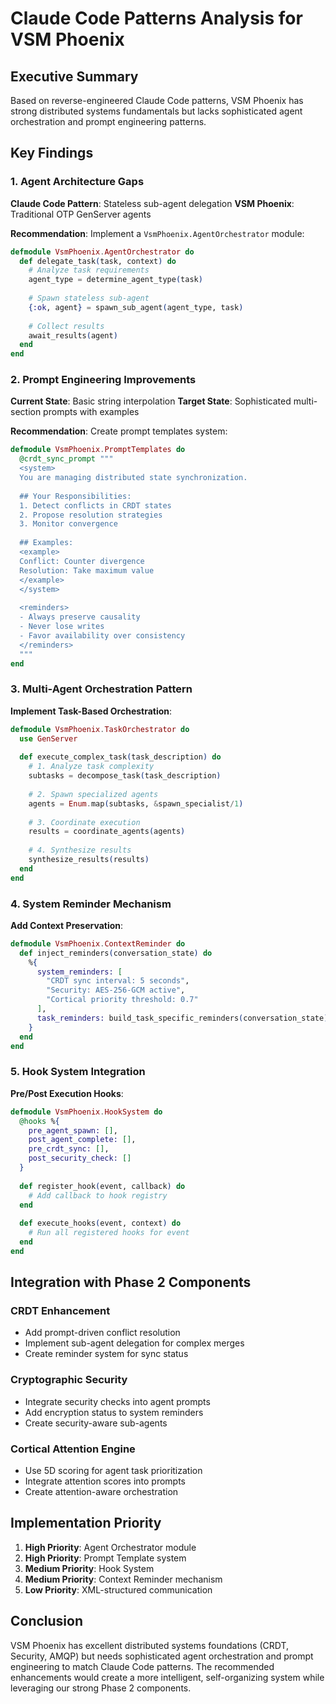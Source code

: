 # Claude Code Patterns Analysis for VSM Phoenix

## Executive Summary

Based on reverse-engineered Claude Code patterns, VSM Phoenix has strong distributed systems fundamentals but lacks sophisticated agent orchestration and prompt engineering patterns.

## Key Findings

### 1. Agent Architecture Gaps

**Claude Code Pattern**: Stateless sub-agent delegation
**VSM Phoenix**: Traditional OTP GenServer agents

**Recommendation**: Implement a `VsmPhoenix.AgentOrchestrator` module:
```elixir
defmodule VsmPhoenix.AgentOrchestrator do
  def delegate_task(task, context) do
    # Analyze task requirements
    agent_type = determine_agent_type(task)
    
    # Spawn stateless sub-agent
    {:ok, agent} = spawn_sub_agent(agent_type, task)
    
    # Collect results
    await_results(agent)
  end
end
```

### 2. Prompt Engineering Improvements

**Current State**: Basic string interpolation
**Target State**: Sophisticated multi-section prompts with examples

**Recommendation**: Create prompt templates system:
```elixir
defmodule VsmPhoenix.PromptTemplates do
  @crdt_sync_prompt """
  <system>
  You are managing distributed state synchronization.
  
  ## Your Responsibilities:
  1. Detect conflicts in CRDT states
  2. Propose resolution strategies
  3. Monitor convergence
  
  ## Examples:
  <example>
  Conflict: Counter divergence
  Resolution: Take maximum value
  </example>
  </system>
  
  <reminders>
  - Always preserve causality
  - Never lose writes
  - Favor availability over consistency
  </reminders>
  """
end
```

### 3. Multi-Agent Orchestration Pattern

**Implement Task-Based Orchestration**:
```elixir
defmodule VsmPhoenix.TaskOrchestrator do
  use GenServer
  
  def execute_complex_task(task_description) do
    # 1. Analyze task complexity
    subtasks = decompose_task(task_description)
    
    # 2. Spawn specialized agents
    agents = Enum.map(subtasks, &spawn_specialist/1)
    
    # 3. Coordinate execution
    results = coordinate_agents(agents)
    
    # 4. Synthesize results
    synthesize_results(results)
  end
end
```

### 4. System Reminder Mechanism

**Add Context Preservation**:
```elixir
defmodule VsmPhoenix.ContextReminder do
  def inject_reminders(conversation_state) do
    %{
      system_reminders: [
        "CRDT sync interval: 5 seconds",
        "Security: AES-256-GCM active",
        "Cortical priority threshold: 0.7"
      ],
      task_reminders: build_task_specific_reminders(conversation_state)
    }
  end
end
```

### 5. Hook System Integration

**Pre/Post Execution Hooks**:
```elixir
defmodule VsmPhoenix.HookSystem do
  @hooks %{
    pre_agent_spawn: [],
    post_agent_complete: [],
    pre_crdt_sync: [],
    post_security_check: []
  }
  
  def register_hook(event, callback) do
    # Add callback to hook registry
  end
  
  def execute_hooks(event, context) do
    # Run all registered hooks for event
  end
end
```

## Integration with Phase 2 Components

### CRDT Enhancement
- Add prompt-driven conflict resolution
- Implement sub-agent delegation for complex merges
- Create reminder system for sync status

### Cryptographic Security
- Integrate security checks into agent prompts
- Add encryption status to system reminders
- Create security-aware sub-agents

### Cortical Attention Engine
- Use 5D scoring for agent task prioritization
- Integrate attention scores into prompts
- Create attention-aware orchestration

## Implementation Priority

1. **High Priority**: Agent Orchestrator module
2. **High Priority**: Prompt Template system
3. **Medium Priority**: Hook System
4. **Medium Priority**: Context Reminder mechanism
5. **Low Priority**: XML-structured communication

## Conclusion

VSM Phoenix has excellent distributed systems foundations (CRDT, Security, AMQP) but needs sophisticated agent orchestration and prompt engineering to match Claude Code patterns. The recommended enhancements would create a more intelligent, self-organizing system while leveraging our strong Phase 2 components.